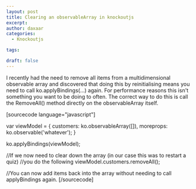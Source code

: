```yaml
---
layout: post
title: Clearing an observableArray in knockoutjs
excerpt: 
author: daxaar
categories:
  - Knockoutjs

tags:

draft: false
---
```

I recently had the need to remove all items from a multidimensional observable array and discovered that doing this by reinitialising means you need to call ko.applyBindings(...) again.  For performance reasons this isn't something you want to be doing to often.  The correct way to do this is call the RemoveAll() method directly on the observableArray itself.

[sourcecode language="javascript"]

var viewModel = {
    customers: ko.observableArray([]),
    moreprops: ko.observable('whatever');
}

ko.applyBindings(viewModel);

//If we now need to clear down the array (in our case this was to restart a quiz) 
//you do the following
viewModel.customers.removeAll();

//You can now add items back into the array without needing to call applyBindings again.
[/sourcecode]
